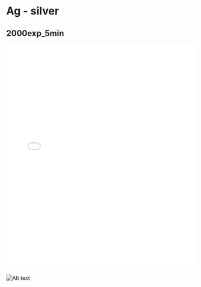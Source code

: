 # Ag - silver

## 2000exp_5min

<iframe src="../Ag_2000exp_5min.html" width="100%" height="600px" frameborder="0"></iframe>

![Alt text](Ag_2000exp_5min.png)

